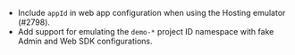 - Include `appId` in web app configuration when using the Hosting emulator (#2798).
- Add support for emulating the `demo-*` project ID namespace with fake Admin and Web SDK configurations.
